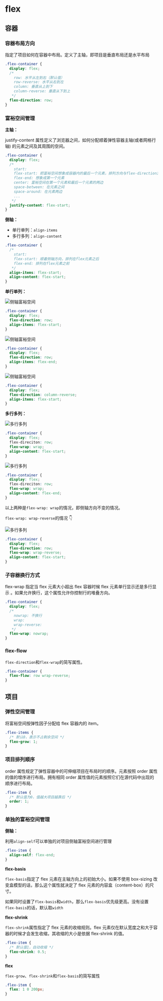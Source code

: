 # flex

## 容器

### 容器布局方向

指定了项目如何在容器中布局。定义了主轴，即项目是垂直布局还是水平布局

```css
.flex-container {
  display: flex;
  /*
    row: 水平从左到右（默认值）
    row-reverse: 水平从右到左
    column: 垂直从上到下
    column-reverse: 垂直从下到上
   */
  flex-direction: row;
}
```

### 富裕空间管理

**主轴：**

justify-content 属性定义了浏览器之间，如何分配顺着弹性容器主轴(或者网格行轴) 的元素之间及其周围的空间。

```css
.flex-container {
  display: flex;
  /*
    start:
    flex-start: 把富裕空间想象成容器内的最后一个元素，排列方向与flex-direction定义的相同。
    flex-end: 想象成第一个元素
    center: 富裕空间在第一个元素和最后一个元素的两边
    space-between: 在元素之间
    space-around: 在元素两边
    ...
   */
  justify-content: flex-start;
}
```

**侧轴：**

- 单行单列：`align-items`
- 多行多列：`align-content`

```css
.flex-container {
  /*
    start:
    flex-start: 顺着侧轴方向，排列在flex元素之后
    flex-end: 排列在flex元素之前
   */
  align-items: flex-start;
  align-content: flex-start;
}
```

**单行单列：**

![侧轴富裕空间](C:\Users\姜嘿嘿\Desktop\imgs\侧轴富裕空间1.png)

```css
.flex-container {
  display: flex;
  flex-direction: row;
  align-items: flex-start;
}
```

![侧轴富裕空间](C:\Users\姜嘿嘿\Desktop\imgs\侧轴富裕空间2.png)

```css
.flex-container {
  display: flex;
  flex-direction: row;
  align-items: flex-end;
}
```

![侧轴富裕空间](C:\Users\姜嘿嘿\Desktop\imgs\侧轴富裕空间3.png)

```css
.flex-container {
  display: flex;
  flex-direction: column-reverse;
  align-items: flex-start;
}
```

**多行多列：**

![多行多列](C:\Users\姜嘿嘿\Desktop\imgs\多行多列1.png)

```css
.flex-container {
  display: flex;
  flex-direciton: row;
  flex-wrap: wrap;
  align-content: flex-start;
}
```

![多行多列](C:\Users\姜嘿嘿\Desktop\imgs\多行多列2.png)

```css
.flex-container {
  display: flex;
  flex-direciton: row;
  flex-wrap: wrap;
  align-content: flex-end;
}
```

以上两种是`flex-wrap: wrap`的情况，即侧轴方向不变的情况。

`flex-wrap: wrap-reverse`的情况 👇

![多行多列](C:\Users\姜嘿嘿\Desktop\imgs\侧轴方向.png)

```css
.flex-container {
  display: flex;
  flex-direction: row;
  flex-wrap: wrap-reverse;
  align-content: flex-start;
}
```

### 子容器换行方式

flex-wrap 指定当 flex 元素大小超出 flex 容器时候 flex 元素单行显示还是多行显示 。如果允许换行，这个属性允许你控制行的堆叠方向。

```css
.flex-container {
  display: flex;
  /*
    nowrap: 不换行
    wrap:
    wrap-reverse:
   */
  flex-wrap: nowrap;
}
```

### flex-flow

`flex-direction`和`flex-wrap`的简写属性。

```css
.flex-container {
  flex-flow: row wrap-reverse;
}
```

## 项目

### 弹性空间管理

将富裕空间按弹性因子分配给 flex 容器内的 item。

```css
.flex-items {
  /* 默认0，表示不占剩余空间 */
  flex-grow: 1;
}
```

### 项目排列顺序

order 属性规定了弹性容器中的可伸缩项目在布局时的顺序。元素按照 order 属性的值的增序进行布局。拥有相同 order 属性值的元素按照它们在源代码中出现的顺序进行布局。

```css
.flex-item {
  /* 默认值为0，值越大项目越靠后 */
  order: 1;
}
```

### 单独的富裕空间管理

**侧轴：**

利用`align-self`可以单独的对项目侧轴富裕空间进行管理

```css
.flex-item {
  align-self: flex-end;
}
```

**flex-basis**

`flex-basis`指定了 flex 元素在主轴方向上的初始大小。如果不使用 box-sizing 改变盒模型的话，那么这个属性就决定了 flex 元素的内容盒（content-box）的尺寸。

如果同时设置了`flex-basis`和`width`，那么`flex-basis`优先级更高。没有设置`flex-basis`的话，默认取`width`

**flex-shrink**

`flex-shrink`属性指定了 flex 元素的收缩规则。flex 元素仅在默认宽度之和大于容器的时候才会发生收缩，其收缩的大小是依据 flex-shrink 的值。

```css
.flex-item {
  /* 默认值1，自动收缩 */
  flex-shrink: 0.5;
}
```

**flex**

`flex-grow`、`flex-shrink`和`flex-basis`的简写属性

```css
.flex-item {
  flex: 1 0 200px;
}
```
